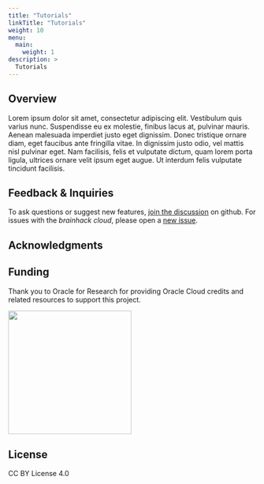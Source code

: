 ```yaml
---
title: "Tutorials"
linkTitle: "Tutorials"
weight: 10
menu:
  main:
    weight: 1
description: >
  Tutorials
---
```


## Overview

Lorem ipsum dolor sit amet, consectetur adipiscing elit. Vestibulum quis varius
nunc. Suspendisse eu ex molestie, finibus lacus at, pulvinar mauris. Aenean
malesuada imperdiet justo eget dignissim. Donec tristique ornare diam, eget
faucibus ante fringilla vitae. In dignissim justo odio, vel mattis nisl pulvinar
eget. Nam facilisis, felis et vulputate dictum, quam lorem porta ligula,
ultrices ornare velit ipsum eget augue. Ut interdum felis vulputate tincidunt
facilisis.

## Feedback & Inquiries

To ask questions or suggest new features,
[join the discussion](https://github.com/brainhackorg/brainhack_cloud/discussions)
on github. For issues with the _brainhack cloud_, please open a
[new issue](https://github.com/brainhackorg/brainhack_cloud/issues).

## Acknowledgments

## Funding

Thank you to Oracle for Research for providing Oracle Cloud credits and related
resources to support this project.

<img src="https://user-images.githubusercontent.com/4021595/119061922-db877080-ba18-11eb-9882-d53a25ec88ee.png" width="250">

## License

CC BY License 4.0
